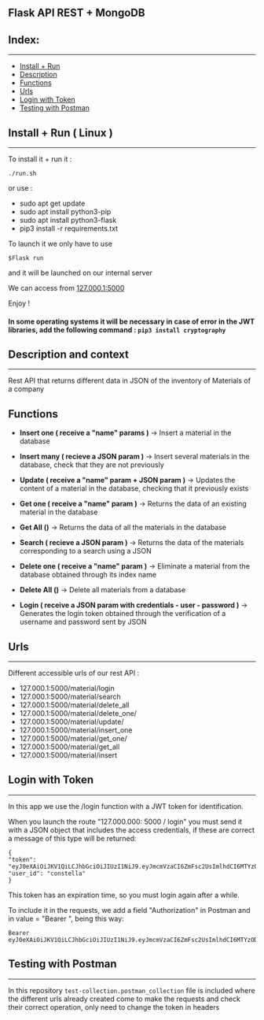 ## Flask API REST + MongoDB  

## Index:
---

- [Install + Run](#install)
- [Description](#descrip)
- [Functions](#functions)
- [Urls ](#urls)
- [Login with Token](#login)
- [Testing with Postman](#test)


<a name="install"></a>
## Install + Run ( Linux )
---



To install it + run it : 

`./run.sh`

or use : 

- sudo apt get update
- sudo apt install python3-pip
- sudo apt install python3-flask
- pip3 install -r requirements.txt


To launch it we only have to use

    $Flask run 

and it will be launched on our internal server

We can access from [127.000.1:5000]()

Enjoy ! 

#### In some operating systems it will be necessary in case of error in the JWT libraries, add the following command : `pip3 install cryptography`

<a name="descrip"></a>
## Description and context
---
Rest API that returns different data in JSON of the inventory of Materials of a company

<a name="functions"></a>
## Functions
- **Insert one ( receive a "name" params )** -> Insert a material in the database

- **Insert many ( recieve a JSON param )** -> Insert several materials in the database, check that they are not previously
- **Update ( receive a "name" param + JSON param  )** -> Updates the content of a material in the database, checking that it previously exists
- **Get one ( receive a "name" param )** -> Returns the data of an existing material in the database
- **Get All ()** -> Returns the data of all the materials in the database
- **Search ( recieve a JSON param )** -> Returns the data of the materials corresponding to a search using a JSON
- **Delete one ( receive a "name" param )** -> Eliminate a material from the database obtained through its index name
- **Delete All ()** -> Delete all materials from a database
- **Login ( receive a JSON param with credentials - user - password )** -> Generates the login token obtained through the verification of a username and password sent by JSON

<a name="urls"></a>
## Urls
---
Different accessible urls of our rest API : 

- 127.000.1:5000/material/login
- 127.000.1:5000/material/search
- 127.000.1:5000/material/delete_all
- 127.000.1:5000/material/delete_one/<name> 
- 127.000.1:5000/material/update/<car>
- 127.000.1:5000/material/insert_one
- 127.000.1:5000/material/get_one/<car>
- 127.000.1:5000/material/get_all
- 127.000.1:5000/material/insert

<a name="login"></a>
## Login with Token
---

In this app we use the /login function with a JWT token for identification.

When you launch the route "127.000.000: 5000 / login" you must send it with a JSON object that includes the access credentials, if these are correct a message of this type will be returned:

    {
    "token": "eyJ0eXAiOiJKV1QiLCJhbGciOiJIUzI1NiJ9.eyJmcmVzaCI6ZmFsc2UsImlhdCI6MTYzODE5Mjg0MywianRpIjoiNmZmMTg3NTItZWUxYi00ZGMwLThhMWMtNmY5ODQ5ZWMyNzcyIiwidHlwZSI6ImFjY2VzcyIsInN1YiI6ImNvbnN0ZWxsYSIsIm5iZiI6MTYzODE5Mjg0MywiZXhwIjoxNjM4MTkzNzQzfQ.jSbVzwq914wUspEV7FSHRrBJjbakxWWmZbyRgJHZqUw",
    "user_id": "constella"
    }

This token has an expiration time, so you must login again after a while.

To include it in the requests, we add a field "Authorization" in Postman and in value = "Bearer <JWTtoken>", being this way:

    Bearer eyJ0eXAiOiJKV1QiLCJhbGciOiJIUzI1NiJ9.eyJmcmVzaCI6ZmFsc2UsImlhdCI6MTYzODE5Mjg0MywianRpIjoiNmZmMTg3NTItZWUxYi00ZGMwLThhMWMtNmY5ODQ5ZWMyNzcyIiwidHlwZSI6ImFjY2VzcyIsInN1YiI6ImNvbnN0ZWxsYSIsIm5iZiI6MTYzODE5Mjg0MywiZXhwIjoxNjM4MTkzNzQzfQ.jSbVzwq914wUspEV7FSHRrBJjbakxWWmZbyRgJHZqUw

<a name="test"></a>
## Testing with Postman 
---

In this repository `test-collection.postman_collection` file is included where the different urls already created come to make the requests and check their correct operation, only need to change the token in headers 


